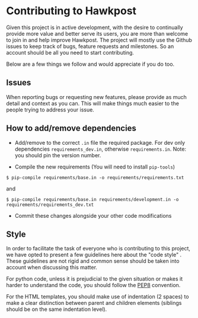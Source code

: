 # Contributing to Hawkpost

Given this project is in active development, with the desire to continually provide more value and better serve its users, you are more than welcome to join in and help improve Hawkpost. The project will mostly use the Github issues to keep track of bugs, feature requests and milestones. So an account should be all you need to start contributing.

Below are a few things we follow and would appreciate if you do too.

## Issues

When reporting bugs or requesting new features, please provide as much detail and context as you can. This will make things much easier to the people trying to address your issue.

## How to add/remove dependencies

* Add/remove to the correct `.in` file the required package. For dev only dependencies `requirements_dev.in`, otherwise `requirements.in`. Note: you should pin the version number.

* Compile the new requirements (You will need to install `pip-tools`)

```
$ pip-compile requirements/base.in -o requirements/requirements.txt
```

and 

```
$ pip-compile requirements/base.in requirements/development.in -o requirements/requirements_dev.txt
```

* Commit these changes alongside your other code modifications

## Style

In order to facilitate the task of everyone who is contributing to this project, we have opted to present a few guidelines here about the "code style" . These guidelines are not rigid and common sense should be taken into account when discussing this matter.

For python code, unless it is prejudicial to the given situation or makes it harder to understand the code, you should follow the [PEP8](https://www.python.org/dev/peps/pep-0008/) convention.

For the HTML templates, you should make use of indentation (2 spaces) to make a clear distinction between parent and children elements (siblings should be on the same indentation level).
